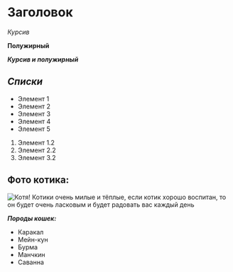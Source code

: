 # Заголовок
*Курсив*

**Полужирный**

***Курсив и полужирный***

## *Списки*

* Элемент 1
* Элемент 2
* Элемент 3
* Элемент 4
* Элемент 5

1. Элемент 1.2
2. Элемент 2.2
3. Элемент 3.2

## Фото котика:
![Котя!](%D0%BA%D0%BE%D1%82%D1%8F.jpg)
Котики очень милые и тёплые, если котик хорошо воспитан, то он будет очень ласковым и будет радовать вас каждый день

***Породы кошек:***
* Каракал
* Мейн-кун
* Бурма
* Манчкин
* Саванна